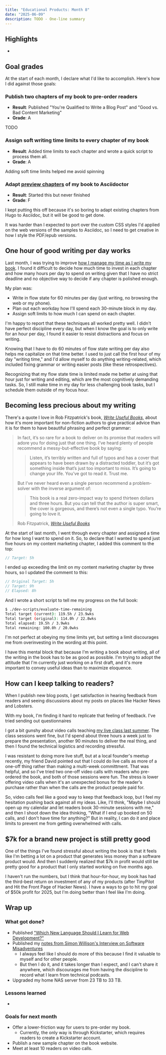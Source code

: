 ```yaml
---
title: "Educational Products: Month 8"
date: "2025-06-09"
description: TODO - One-line summary
---
```


## Highlights

-

## Goal grades

At the start of each month, I declare what I'd like to accomplish. Here's how I did against those goals:

### Publish two chapters of my book to pre-order readers

- **Result**: Published "You're Qualified to Write a Blog Post" and "Good vs. Bad Content Marketing"
- **Grade**: A

TODO

### Assign soft writing time limits to every chapter of my book

- **Result**: Added time limits to each chapter and wrote a quick script to process them all.
- **Grade**: A

Adding soft time limits helped me avoid spinning

### Adapt [preview chapters](https://refactoringenglish.com/chapters/) of my book to Asciidoctor

- **Result**: Started this but never finished
- **Grade**: F

I kept putting this off because it's so boring to adapt existing chapters from Hugo to Asciidoc, but it will be good to get done.

It was harder than I expected to port over the custom CSS styles I'd applied on the web versions of the samples to Asciidoc, so I need to get creative in how I style the PDF/epub versions.

## One hour of good writing per day works

Last month, I was trying to improve [how I manage my time as I write my book](/retrospectives/2025/05/#managing-my-time-as-i-write-a-book). I found it difficult to decide how much time to invest in each chapter and how many hours per day to spend on writing given that I have no strict deadline and no objective way to decide if any chapter is polished enough.

My plan was:

- Write in flow state for 60 minutes per day (just writing, no browsing the web or my phone).
- Plan out each workday how I'll spend each 30-minute block in my day.
- Assign soft limits to how much I can spend on each chapter.

I'm happy to report that these techniques all worked pretty well. I didn't have perfect discipline every day, but when I know the goal is to only write for an hour per day, I found it easier to resist distractions and focus on writing.

Knowing that I have to do 60 minutes of flow state writing per day also helps me capitalize on that time better. I used to just call the first hour of my day "writing time," and I'd allow myself to do anything writing-related, which included fixing grammar or writing easier posts (like these retrospectives).

Recognizing that my flow state time is limited made me better at using that hour just for writing and editing, which are the most cognitively demanding tasks. So, I still make time in my day for less challenging book tasks, but I schedule them outside of my focus hour.

## Becoming less precious about my writing

There's a quote I love in Rob Fitzpatrick's book, [_Write Useful Books_](https://www.usefulbooks.com/book), about how it's more important for non-fiction authors to give practical advice than it is for them to have beautiful phrasing and perfect grammar:

> In fact, it’s so rare for a book to deliver on its promise that readers will adore you for doing just that one thing. I’ve heard plenty of people recommend a messy-but-effective book by saying:
>
> > Listen, it’s terribly written and full of typos and has a cover that appears to have been drawn by a distracted toddler, but it’s got something inside that’s just too important to miss. It’s going to change your life. You’ve got to read it. Trust me.
>
> But I’ve never heard even a single person recommend a problem-solver with the inverse argument of:
>
> > This book is a real zero-impact way to spend thirteen dollars and three hours. But you can tell that the author is super smart, the cover is gorgeous, and there’s not even a single typo. You’re going to love it.
>
> Rob Fitzpatrick, [_Write Useful Books_](https://www.usefulbooks.com/book)

At the start of last month, I went through every chapter and assigned a time for how long I want to spend on it. So, to declare that I wanted to spend just five hours on my content marketing chapter, I added this comment to the top:

```c
// Target: 5h
```

I ended up exceeding the limit on my content marketing chapter by three hours, so I updated the comment to this:

```c
// Original Target: 5h
// Target: 9h
// Elapsed: 8h
```

And I wrote a short script to tell me my progress on the full book:

```bash
$ ./dev-scripts/evaluate-time-remaining
Total target (current): 119.5h / 23.9wks
Total target (original): 114.0h / 22.8wks
Total elapsed: 19.5h / 3.9wks
Total remaining: 100.0h / 20.0wks
```

I'm not perfect at obeying my time limits yet, but setting a limit discourages me from overinvesting in the wording at this point.

I have this mental block that because I'm writing a book about writing, all of the writing in the book has to be as good as possible. I'm trying to adopt the attitude that I'm currently just working on a first draft, and it's more important to convey useful ideas than to maximize eloquence.

## How can I keep talking to readers?

When I publish new blog posts, I get satisfaction in hearing feedback from readers and seeing discussions about my posts on places like Hacker News and Lobsters.

With my book, I'm finding it hard to replicate that feeling of feedback. I've tried sending out questionnaires

I got a bit gunshy about video calls teaching [my live class last summer](/notes/htfp-live/). The class sessions went fine, but I'd spend about three hours a week just to prepare the presentation, another 90 minutes to deliver the real thing, and then I found the technical logistics and recording stressful.

I was resistant to doing more live stuff, but at a local founder's meetup recently, my friend David pointed out that I could do live calls as more of a one-off thing rather than making a multi-week committment. That was helpful, and so I've tried two one-off video calls with readers who pre-ordered the book, and both of those sessions were fun. The stress is lower offering video calls when it's an unexpected bonus for the reader's purchase rather than when the calls are the product people paid for.

So, video calls feel like a good way to keep that feedback loop, but I feel my hesitation pushing back against all my ideas. Like, I'll think, "Maybe I should open up my calendar and let readers book 30-minute sessions with me," and then I shoot down the idea thinking, "What if I end up booked on 50 calls, and I don't have time for anything?" But in reality, I can do it and place limits to prevent me from getting overwhelmed with calls.

## $7k for a brand new project is still pretty good

One of the things I've found stressful about writing the book is that it feels like I'm betting a lot on a product that generates less money than a software product would. And then I suddenly realized that $7k in profit would still be pretty good for a product that I only started working on five months ago.

I haven't run the numbers, but I think that hour-for-hour, my book has had the third-best return on investment of any of my products (after TinyPilot and Hit the Front Page of Hacker News). I have a ways to go to hit my goal of $50k profit for 2025, but I'm doing better than I feel like I'm doing.

## Wrap up

### What got done?

- Published ["Which New Language Should I Learn for Web Development?"](/notes/which-new-language/)
- Published my [notes from Simon Willison's Interview on Software Misadventures](/notes/simon-willison-software-misadventures/)
  - I always feel like I should do more of this because I find it valuable to myself and for other people.
  - But then I do it, and it takes longer than I expect, and I can't share it anywhere, which discourages me from having the discipline to record what I learn from technical podcasts.
- Upgraded my home NAS server from 23 TB to 33 TB.

### Lessons learned

-

### Goals for next month

- Offer a lower-friction way for users to pre-order my book.
  - Currently, the only way is through Kickstarter, which requires readers to create a Kickstarter account.
- Publish a new sample chapter on the book website.
- Meet at least 10 readers on video calls.
